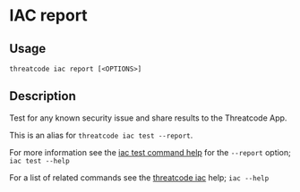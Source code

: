 # IAC report

## Usage

`threatcode iac report [<OPTIONS>]`

## Description

Test for any known security issue and share results to the Threatcode App.

This is an alias for `threatcode iac test --report`.

For more information see the [iac test command help](iac-test.md) for the `--report` option; `iac test --help`

For a list of related commands see the [threatcode iac](iac.md) help; `iac --help`
